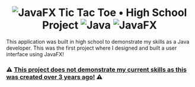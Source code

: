 <h1 align="center">
  <img src="https://img.shields.io/badge/Outdated%20-%23ED2542.svg?style=flat" alt="JavaFX" />
  Tic Tac Toe • High School Project
  <img src="https://img.shields.io/badge/java-%23007396.svg?style=for-the-badge&logo=java&logoColor=%23FF0000" alt="Java" />
  <img src="https://img.shields.io/badge/javaFX-%23DC6700.svg?style=for-the-badge" alt="JavaFX" />
</h1>
<p>
  This application was built in high school to demonstrate my skills as a Java developer. This was the first project where I designed and built a user interface using JavaFX!
</p>

<h3>⚠️ <ins>This project does not demonstrate my current skills as this was created over 3 years ago!</ins> ⚠️</h3>
